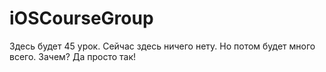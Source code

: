 # iOSCourseGroup

Здесь будет 45 урок.
Сейчас здесь ничего нету. 
Но потом будет много всего. 
Зачем? 
Да просто так! 

